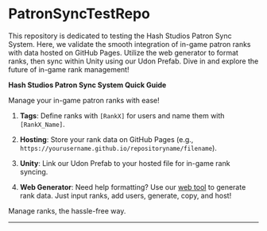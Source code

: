 # PatronSyncTestRepo

This repository is dedicated to testing the Hash Studios Patron Sync System. Here, we validate the smooth integration of in-game patron ranks with data hosted on GitHub Pages. Utilize the web generator to format ranks, then sync within Unity using our Udon Prefab. Dive in and explore the future of in-game rank management!

**Hash Studios Patron Sync System Quick Guide**

Manage your in-game patron ranks with ease! 

1. **Tags**: Define ranks with `[RankX]` for users and name them with `[RankX_Name]`.
   
2. **Hosting**: Store your rank data on GitHub Pages (e.g., `https://yourusername.github.io/repositoryname/filename`).

3. **Unity**: Link our Udon Prefab to your hosted file for in-game rank syncing.

4. **Web Generator**: Need help formatting? Use our [web tool](https://hash-studios-llc.github.io/VRCDownloadString/index.html) to generate rank data. Just input ranks, add users, generate, copy, and host!

Manage ranks, the hassle-free way.

---
